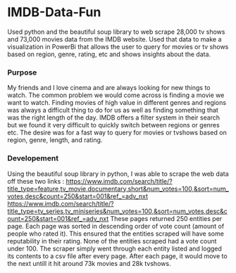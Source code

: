 # IMDB-Data-Fun
Used python and the beautiful soup library to web scrape 28,000 tv shows and 73,000 movies data from the IMDB website. Used that data to make a visualization in PowerBi that allows the user to query for movies or tv shows based on region, genre, rating, etc and shows insights about the data.

### Purpose
My friends and I love cinema and are always looking for new things to watch. The common problem we would come across is finding a movie we want to watch. Finding movies of high value in different genres and regions was always a difficult thing to do for us as well as finding something that was the right length of the day. IMDB offers a filter system in their search but we found it very difficult to quickly switch between regions or genres etc.
The desire was for a fast way to query for movies or tvshows based on region, genre, length, and rating. 

### Developement
Using the beautiful soup library in python, I was able to scrape the web data off these two links :
https://www.imdb.com/search/title/?title_type=feature,tv_movie,documentary,short&num_votes=100,&sort=num_votes,desc&count=250&start=001&ref_=adv_nxt https://www.imdb.com/search/title/?title_type=tv_series,tv_miniseries&num_votes=100,&sort=num_votes,desc&count=250&start=001&ref_=adv_nxt
These pages returned 250 entities per page. Each page was sorted in descending order of vote count (amount of people who rated it). This ensured that the entities scraped will have some reputability in their rating. None of the entities scraped had a vote count under 100.
The scraper simply went through each entity listed and logged its contents to a csv file after every page. After each page, it would move to the next untill it hit around 73k movies and 28k tvshows. 




